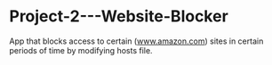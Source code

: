 # Project-2---Website-Blocker
App that blocks access to certain (www.amazon.com) sites in certain periods of time by modifying hosts file.
